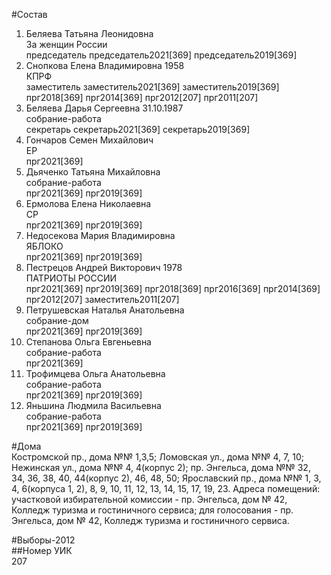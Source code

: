 #Состав  
1. Беляева Татьяна Леонидовна  
    За женщин России  
    председатель председатель2021[369] председатель2019[369]  
2. Снопкова Елена Владимировна 1958  
    КПРФ  
    заместитель заместитель2021[369] заместитель2019[369] прг2018[369] прг2014[369] прг2012[207] прг2011[207]  
3. Беляева Дарья Сергеевна 31.10.1987  
    собрание-работа  
    секретарь секретарь2021[369] секретарь2019[369]  
4. Гончаров Семен Михайлович  
    ЕР  
    прг2021[369]  
5. Дьяченко Татьяна Михайловна  
    собрание-работа  
    прг2021[369] прг2019[369]  
6. Ермолова Елена Николаевна  
    СР  
    прг2021[369] прг2019[369]  
7. Недосекова Мария Владимировна  
    ЯБЛОКО  
    прг2021[369] прг2019[369]  
8. Пестрецов Андрей Викторович 1978  
    ПАТРИОТЫ РОССИИ  
    прг2021[369] прг2019[369] прг2018[369] прг2016[369] прг2014[369] прг2012[207] заместитель2011[207]  
9. Петрушевская Наталья Анатольевна  
    собрание-дом  
    прг2021[369] прг2019[369]  
10. Степанова Ольга Евгеньевна  
    собрание-работа  
    прг2021[369]  
11. Трофимцева Ольга Анатольевна  
    собрание-работа  
    прг2021[369] прг2019[369]  
12. Яньшина Людмила Васильевна  
    собрание-работа  
    прг2021[369] прг2019[369]  
  
#Дома  
Костромской пр., дома №№ 1,3,5; Ломовская ул., дома №№ 4, 7, 10; Нежинская ул., дома №№ 4, 4(корпус 2); пр. Энгельса, дома №№ 32, 34, 36, 38, 40, 44(корпус 2), 46, 48, 50; Ярославский пр., дома №№ 1, 3, 4, 6(корпуса 1, 2), 8, 9, 10, 11, 12, 13, 14, 15, 17, 19, 23. Адреса помещений: участковой избирательной комиссии - пр. Энгельса, дом № 42, Колледж туризма и гостиничного сервиса; для голосования - пр. Энгельса, дом № 42, Колледж туризма и гостиничного сервиса.  
  
#Выборы-2012  
##Номер УИК  
207  
